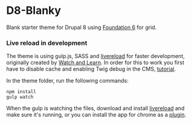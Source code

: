 # D8-Blanky
Blank starter theme for Drupal 8 using [Foundation 6](http://foundation.zurb.com/) for grid.

### Live reload in development
The theme is using gulp.js, SASS and [livereload](http://livereload.com/) for faster development, originally created by [Watch and Learn](https://www.youtube.com/watch?v=vatnNkOKZ7o). In order for this to work you first have to disable cache and enabling Twig debug in the CMS, [tutorial](https://www.drupal.org/node/2598914).

In the theme folder, run the following commands:
```
npm install
gulp watch
```
When the gulp is watching the files, download and install [livereload](http://livereload.com/) and make sure it's running, or you can install the app for chrome as a [plugin](https://chrome.google.com/webstore/detail/livereload/jnihajbhpnppcggbcgedagnkighmdlei).
